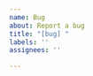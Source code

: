 ```yaml
---
name: Bug
about: Report a bug
title: "[bug] "
labels: ''
assignees: ''

---
```


<!--
your ticket must contains the following information:
- description of the bug
- observed behavior
- expected behavior
- step by step instructions to reproduce the bug
-->

